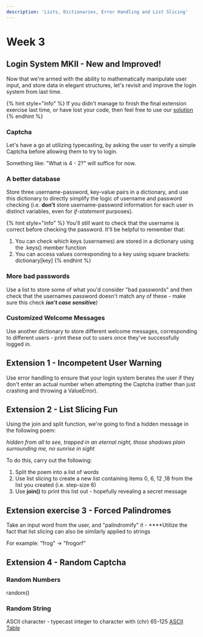 ```yaml
---
description: 'Lists, Dictionaries, Error Handling and List Slicing'
---
```


# Week 3

## Login System MKII - New and Improved!

Now that we're armed with the ability to mathematically manipulate user input, and store data in elegant structures, let's revisit and improve the login system from last time.

{% hint style="info" %}
If you didn't manage to finish the final extension exercise last time, or have lost your code, then feel free to use our [solution](../solutions/solutions.md#extension-3-bad-passwords) 
{% endhint %}

### Captcha

Let's have a go at utilizing typecasting, by asking the user to verify a simple Captcha before allowing them to try to login.  
  
Something like: "What is 4 - 2?" will suffice for now.

### A better database

Store three username-password, key-value pairs in a dictionary, and use this dictionary to directly simplify the logic of username and password checking \(i.e. **don't** store username-password information for each user in distinct variables, even for _if-statement_ purposes\).

{% hint style="info" %}
You'll still want to check that the username is correct before checking the password. It'll be helpful to remember that:

1. You can check which keys \(usernames\) are stored in a dictionary using the .keys\(\) member function
2. You can access values corresponding to a key using square brackets: dictionary\[key\]
{% endhint %}

### More bad passwords

Use a list to store some of what you'd consider "bad passwords" and then check that the usernames password doesn't match any of these - make sure this check _**isn't case sensitive**\)_

### Customized Welcome Messages

Use another dictionary to store different welcome messages, corresponding to different users - print these out to users once they've successfully logged in.



## Extension 1 - Incompetent User Warning

Use error handling to ensure that your login system berates the user if they don't enter an actual number when attempting the Captcha \(rather than just crashing and throwing a ValueError\).

## Extension 2 - List Slicing Fun

Using the join and split function, we're going to find a hidden message in the following poem:

_hidden from all to see, trapped in an eternal night, those shadows plain surrounding me, no sunrise in sight_

To do this, carry out the following:

1. Split the poem into a list of words
2. Use list slicing to create a new list containing items 0, 6, 12 ,18 from the list you created \(i.e. step-size 6\)
3. Use **join\(\)** to print this list out - hopefully revealing a secret message

## Extension exercise 3 - Forced Palindromes

Take an input word from the user, and "palindromify" it - ****Utilize the fact that list slicing can also be similarly applied to strings

For example: "frog" -&gt; "frogorf"

## Extension 4 - Random Captcha 

### Random Numbers

random\(\)

### Random String

ASCII character - typecast integer to character with \(chr\) 65-125  [ASCII Table](http://www.asciitable.com/)

